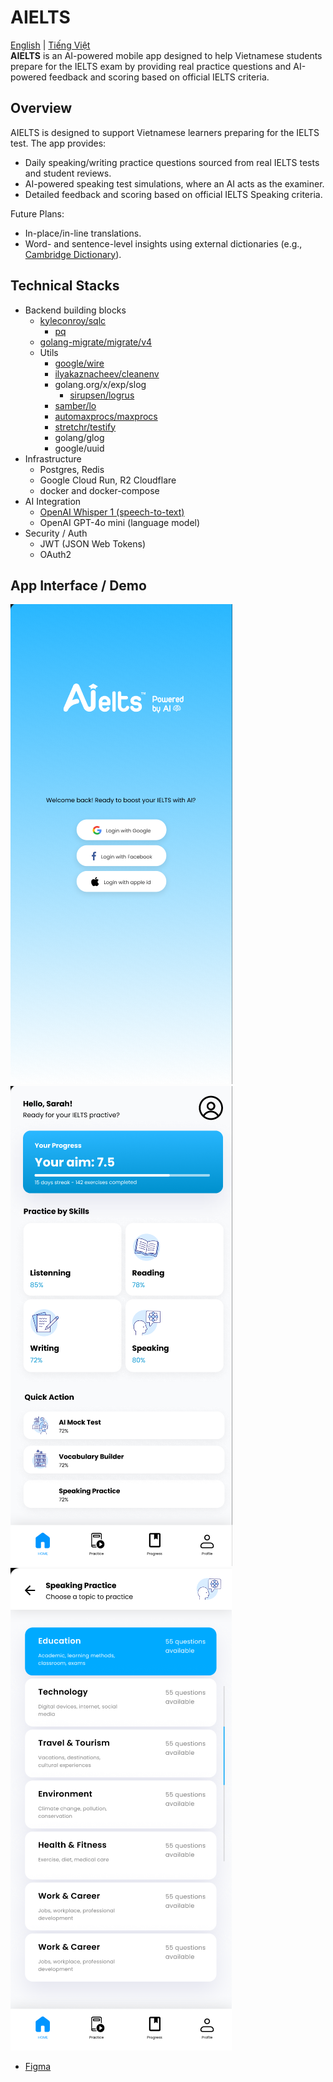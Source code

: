 # AIELTS
[English](./README.md) | [Tiếng Việt](./README.vi.md)  
**AIELTS** is an AI-powered mobile app designed to help Vietnamese students prepare for the IELTS exam by providing real practice questions and AI-powered feedback and scoring based on official IELTS criteria.  

## Overview
AIELTS is designed to support Vietnamese learners preparing for the IELTS test. The app provides:
- Daily speaking/writing practice questions sourced from real IELTS tests and student reviews.
- AI-powered speaking test simulations, where an AI acts as the examiner.
- Detailed feedback and scoring based on official IELTS Speaking criteria.
  
Future Plans:
- In-place/in-line translations.
- Word- and sentence-level insights using external dictionaries (e.g., [Cambridge Dictionary](https://dictionary.cambridge.org/)).

## Technical Stacks
- Backend building blocks
  - [kyleconroy/sqlc](https://github.com/kyleconroy/sqlc)
    - [pq](github.com/lib/pq)
  - [golang-migrate/migrate/v4](https://github.com/golang-migrate/migrate)
  - Utils
    - [google/wire](github.com/google/wire)
    - [ilyakaznacheev/cleanenv](https://github.com/ilyakaznacheev/cleanenv)
    - golang.org/x/exp/slog
      - [sirupsen/logrus](https://github.com/sirupsen/logrus)
    - [samber/lo](https://github.com/samber/lo)
    - [automaxprocs/maxprocs](go.uber.org/automaxprocs/maxprocs)
    - [stretchr/testify](github.com/stretchr/testify)
    - golang/glog
    - google/uuid
- Infrastructure
  - Postgres, Redis
  - Google Cloud Run, R2 Cloudflare
  - docker and docker-compose
- AI Integration
  - [OpenAI Whisper 1 (speech-to-text)](https://platform.openai.com/docs/models/whisper-1)
  - OpenAI GPT-4o mini (language model)
- Security / Auth
  - JWT (JSON Web Tokens)
  - OAuth2

## App Interface / Demo
![1](docs/1.png) ![2](docs/2.png) ![3](docs/3.png)

- [Figma](https://www.figma.com/proto/vPHyKs5zoKH0oUOJU4g5m6/Untitled?node-id=8-6&p=f&t=5Kwt2wjg0Qjcz6rK-1&scaling=scale-down&content-scaling=fixed&page-id=1%3A30&starting-point-node-id=8%3A24)
  
